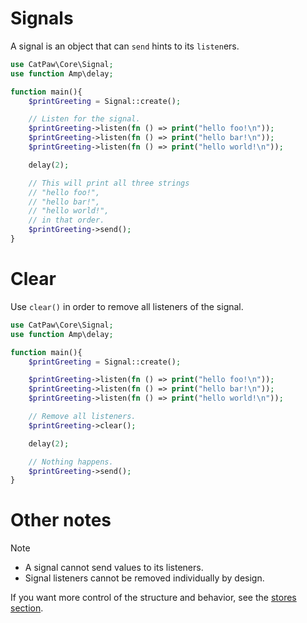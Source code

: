 # Signals

A signal is an object that can `send` hints to its `listen`ers.

```php
use CatPaw\Core\Signal;
use function Amp\delay;

function main(){
    $printGreeting = Signal::create();

    // Listen for the signal.
    $printGreeting->listen(fn () => print("hello foo!\n"));
    $printGreeting->listen(fn () => print("hello bar!\n"));
    $printGreeting->listen(fn () => print("hello world!\n"));

    delay(2);

    // This will print all three strings
    // "hello foo!",
    // "hello bar!",
    // "hello world!",
    // in that order.
    $printGreeting->send();
}
```

# Clear

Use `clear()` in order to remove all listeners of the signal.

```php
use CatPaw\Core\Signal;
use function Amp\delay;

function main(){
    $printGreeting = Signal::create();

    $printGreeting->listen(fn () => print("hello foo!\n"));
    $printGreeting->listen(fn () => print("hello bar!\n"));
    $printGreeting->listen(fn () => print("hello world!\n"));

    // Remove all listeners.
    $printGreeting->clear();

    delay(2);

    // Nothing happens.
    $printGreeting->send();
}
```

# Other notes

> [!NOTE]
> - A signal cannot send values to its listeners.
> - Signal listeners cannot be removed individually by design.
>
> If you want more control of the structure and behavior, see the [stores section](./Stores.md).
